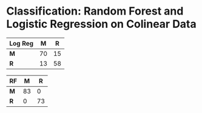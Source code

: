 # Classification: Random Forest and Logistic Regression on Colinear Data

Log Reg | M | R 
--- | --- | ---
**M** | 70 | 15
**R** | 13 | 58

RF | M | R 
--- | --- | ---
**M** | 83 |  0
**R** |  0 | 73
